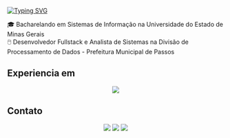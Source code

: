  [![Typing SVG](https://readme-typing-svg.demolab.com?font=Fira+Code&pause=1000&color=FF6E96&center=true&random=false&width=500&lines=Olá,+meu+nome+é+Nathan+Marques.;Seja+bem-vindo(a)+ao+meu+perfil+GitHub!+%F0%9F%91%8B)](https://git.io/typing-svg)

🎓 Bacharelando em Sistemas de Informação na Universidade do Estado de Minas Gerais <br/>
🖱️ Desenvolvedor Fullstack e Analista de Sistemas na Divisão de Processamento de Dados - Prefeitura Municipal de Passos

## Experiencia em
<div>
  <p align="center">
  <a href="https://skillicons.dev">
    <img src="https://skillicons.dev/icons?i=c,cpp,cs,js,py,bash,dotnet,nodejs,nextjs,react,mysql,sqlite,express,docker,firebase,html,css,figma,replit,ubuntu&perline=5" />
  </a>
</p>
</div>

<!---
<div align="center">
<a href="https://github.com/NathanMars">
    <img loading="lazy" height="180em" src="https://github-readme-stats.vercel.app/api/top-langs/?username=NathanMars&layout=compact&langs_count=7&theme=dracula"/>
  </a> 
</div>
<br/>
--->

## Contato
<div align="center">
<a href="https://instagram.com/nathnmarques2" target="_blank"><img loading="lazy" src="https://img.shields.io/badge/-Instagram-%23E4405F?style=for-the-badge&logo=instagram&logoColor=white" target="_blank"></a>
<a href = "mailto:nathanmarques.silva@gmail.com"><img loading="lazy" src="https://img.shields.io/badge/Gmail-D14836?style=for-the-badge&logo=gmail&logoColor=white" target="_blank"></a>
<a href="https://www.linkedin.com/in/nathan-marques-b0402b208"><img src="https://img.shields.io/badge/-LinkedIn-%230077B5?style=for-the-badge&logo=linkedin&logoColor=white" target="_blank"></a>  
</div>
